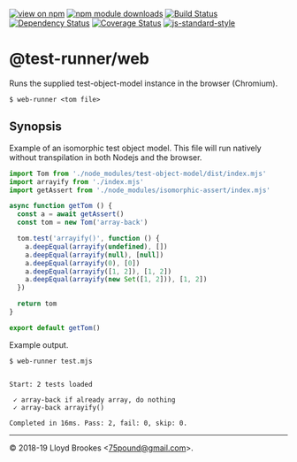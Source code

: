 [![view on npm](https://img.shields.io/npm/v/@test-runner/web.svg)](https://www.npmjs.org/package/@test-runner/web)
[![npm module downloads](https://img.shields.io/npm/dt/@test-runner/web.svg)](https://www.npmjs.org/package/@test-runner/web)
[![Build Status](https://travis-ci.org/test-runner-js/web-runner.svg?branch=master)](https://travis-ci.org/test-runner-js/web-runner)
[![Dependency Status](https://badgen.net/david/dep/test-runner-js/web-runner)](https://david-dm.org/test-runner-js/web-runner)
[![Coverage Status](https://coveralls.io/repos/github/test-runner-js/web-runner/badge.svg)](https://coveralls.io/github/test-runner-js/web-runner)
[![js-standard-style](https://img.shields.io/badge/code%20style-standard-brightgreen.svg)](https://github.com/feross/standard)

# @test-runner/web

Runs the supplied test-object-model instance in the browser (Chromium).

```
$ web-runner <tom file>
```

## Synopsis

Example of an isomorphic test object model. This file will run natively without transpilation in both Nodejs and the browser.

```js
import Tom from './node_modules/test-object-model/dist/index.mjs'
import arrayify from './index.mjs'
import getAssert from './node_modules/isomorphic-assert/index.mjs'

async function getTom () {
  const a = await getAssert()
  const tom = new Tom('array-back')

  tom.test('arrayify()', function () {
    a.deepEqual(arrayify(undefined), [])
    a.deepEqual(arrayify(null), [null])
    a.deepEqual(arrayify(0), [0])
    a.deepEqual(arrayify([1, 2]), [1, 2])
    a.deepEqual(arrayify(new Set([1, 2])), [1, 2])
  })

  return tom
}

export default getTom()
```

Example output.

```
$ web-runner test.mjs


Start: 2 tests loaded

 ✓ array-back if already array, do nothing
 ✓ array-back arrayify()

Completed in 16ms. Pass: 2, fail: 0, skip: 0.
```

* * *

&copy; 2018-19 Lloyd Brookes \<75pound@gmail.com\>.
